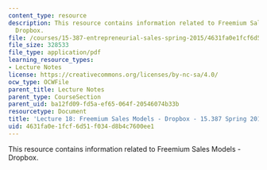 ```yaml
---
content_type: resource
description: This resource contains information related to Freemium Sales Models -
  Dropbox.
file: /courses/15-387-entrepreneurial-sales-spring-2015/4631fa0e1fcf6d51f034d8b4c7600ee1_MIT15_387S15_Lecture18.pdf
file_size: 328533
file_type: application/pdf
learning_resource_types:
- Lecture Notes
license: https://creativecommons.org/licenses/by-nc-sa/4.0/
ocw_type: OCWFile
parent_title: Lecture Notes
parent_type: CourseSection
parent_uid: ba12fd09-fd5a-ef65-064f-20546074b33b
resourcetype: Document
title: 'Lecture 18: Freemium Sales Models - Dropbox - 15.387 Spring 2015'
uid: 4631fa0e-1fcf-6d51-f034-d8b4c7600ee1
---
```

This resource contains information related to Freemium Sales Models - Dropbox.